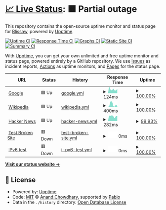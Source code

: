 # [📈 Live Status](https://blissaw.github.io/uptime): <!--live status--> **🟧 Partial outage**

This repository contains the open-source uptime monitor and status page for [Blissaw](https://blissaw.github.io/uptime), powered by [Upptime](https://github.com/upptime/upptime).

[![Uptime CI](https://github.com/blissaw/uptime/workflows/Uptime%20CI/badge.svg)](https://github.com/blissaw/uptime/actions?query=workflow%3A%22Uptime+CI%22)
[![Response Time CI](https://github.com/blissaw/uptime/workflows/Response%20Time%20CI/badge.svg)](https://github.com/blissaw/uptime/actions?query=workflow%3A%22Response+Time+CI%22)
[![Graphs CI](https://github.com/blissaw/uptime/workflows/Graphs%20CI/badge.svg)](https://github.com/blissaw/uptime/actions?query=workflow%3A%22Graphs+CI%22)
[![Static Site CI](https://github.com/blissaw/uptime/workflows/Static%20Site%20CI/badge.svg)](https://github.com/blissaw/uptime/actions?query=workflow%3A%22Static+Site+CI%22)
[![Summary CI](https://github.com/blissaw/uptime/workflows/Summary%20CI/badge.svg)](https://github.com/blissaw/uptime/actions?query=workflow%3A%22Summary+CI%22)

With [Upptime](https://upptime.js.org), you can get your own unlimited and free uptime monitor and status page, powered entirely by a GitHub repository. We use [Issues](https://github.com/blissaw/uptime/issues) as incident reports, [Actions](https://github.com/blissaw/uptime/actions) as uptime monitors, and [Pages](https://blissaw.github.io/uptime) for the status page.

<!--start: status pages-->
<!-- This summary is generated by Upptime (https://github.com/upptime/upptime) -->
<!-- Do not edit this manually, your changes will be overwritten -->
<!-- prettier-ignore -->
| URL | Status | History | Response Time | Uptime |
| --- | ------ | ------- | ------------- | ------ |
| <img alt="" src="https://icons.duckduckgo.com/ip3/www.google.com.ico" height="13"> [Google](https://www.google.com) | 🟩 Up | [google.yml](https://github.com/Blissaw/uptime/commits/HEAD/history/google.yml) | <details><summary><img alt="Response time graph" src="./graphs/google/response-time-week.png" height="20"> 124ms</summary><br><a href="https://blissaw.github.io/uptime/history/google"><img alt="Response time 109" src="https://img.shields.io/endpoint?url=https%3A%2F%2Fraw.githubusercontent.com%2FBlissaw%2Fuptime%2FHEAD%2Fapi%2Fgoogle%2Fresponse-time.json"></a><br><a href="https://blissaw.github.io/uptime/history/google"><img alt="24-hour response time 141" src="https://img.shields.io/endpoint?url=https%3A%2F%2Fraw.githubusercontent.com%2FBlissaw%2Fuptime%2FHEAD%2Fapi%2Fgoogle%2Fresponse-time-day.json"></a><br><a href="https://blissaw.github.io/uptime/history/google"><img alt="7-day response time 124" src="https://img.shields.io/endpoint?url=https%3A%2F%2Fraw.githubusercontent.com%2FBlissaw%2Fuptime%2FHEAD%2Fapi%2Fgoogle%2Fresponse-time-week.json"></a><br><a href="https://blissaw.github.io/uptime/history/google"><img alt="30-day response time 123" src="https://img.shields.io/endpoint?url=https%3A%2F%2Fraw.githubusercontent.com%2FBlissaw%2Fuptime%2FHEAD%2Fapi%2Fgoogle%2Fresponse-time-month.json"></a><br><a href="https://blissaw.github.io/uptime/history/google"><img alt="1-year response time 109" src="https://img.shields.io/endpoint?url=https%3A%2F%2Fraw.githubusercontent.com%2FBlissaw%2Fuptime%2FHEAD%2Fapi%2Fgoogle%2Fresponse-time-year.json"></a></details> | <details><summary><a href="https://blissaw.github.io/uptime/history/google">100.00%</a></summary><a href="https://blissaw.github.io/uptime/history/google"><img alt="All-time uptime 100.00%" src="https://img.shields.io/endpoint?url=https%3A%2F%2Fraw.githubusercontent.com%2FBlissaw%2Fuptime%2FHEAD%2Fapi%2Fgoogle%2Fuptime.json"></a><br><a href="https://blissaw.github.io/uptime/history/google"><img alt="24-hour uptime 100.00%" src="https://img.shields.io/endpoint?url=https%3A%2F%2Fraw.githubusercontent.com%2FBlissaw%2Fuptime%2FHEAD%2Fapi%2Fgoogle%2Fuptime-day.json"></a><br><a href="https://blissaw.github.io/uptime/history/google"><img alt="7-day uptime 100.00%" src="https://img.shields.io/endpoint?url=https%3A%2F%2Fraw.githubusercontent.com%2FBlissaw%2Fuptime%2FHEAD%2Fapi%2Fgoogle%2Fuptime-week.json"></a><br><a href="https://blissaw.github.io/uptime/history/google"><img alt="30-day uptime 100.00%" src="https://img.shields.io/endpoint?url=https%3A%2F%2Fraw.githubusercontent.com%2FBlissaw%2Fuptime%2FHEAD%2Fapi%2Fgoogle%2Fuptime-month.json"></a><br><a href="https://blissaw.github.io/uptime/history/google"><img alt="1-year uptime 99.99%" src="https://img.shields.io/endpoint?url=https%3A%2F%2Fraw.githubusercontent.com%2FBlissaw%2Fuptime%2FHEAD%2Fapi%2Fgoogle%2Fuptime-year.json"></a></details>
| <img alt="" src="https://icons.duckduckgo.com/ip3/en.wikipedia.org.ico" height="13"> [Wikipedia](https://en.wikipedia.org) | 🟩 Up | [wikipedia.yml](https://github.com/Blissaw/uptime/commits/HEAD/history/wikipedia.yml) | <details><summary><img alt="Response time graph" src="./graphs/wikipedia/response-time-week.png" height="20"> 400ms</summary><br><a href="https://blissaw.github.io/uptime/history/wikipedia"><img alt="Response time 191" src="https://img.shields.io/endpoint?url=https%3A%2F%2Fraw.githubusercontent.com%2FBlissaw%2Fuptime%2FHEAD%2Fapi%2Fwikipedia%2Fresponse-time.json"></a><br><a href="https://blissaw.github.io/uptime/history/wikipedia"><img alt="24-hour response time 168" src="https://img.shields.io/endpoint?url=https%3A%2F%2Fraw.githubusercontent.com%2FBlissaw%2Fuptime%2FHEAD%2Fapi%2Fwikipedia%2Fresponse-time-day.json"></a><br><a href="https://blissaw.github.io/uptime/history/wikipedia"><img alt="7-day response time 400" src="https://img.shields.io/endpoint?url=https%3A%2F%2Fraw.githubusercontent.com%2FBlissaw%2Fuptime%2FHEAD%2Fapi%2Fwikipedia%2Fresponse-time-week.json"></a><br><a href="https://blissaw.github.io/uptime/history/wikipedia"><img alt="30-day response time 240" src="https://img.shields.io/endpoint?url=https%3A%2F%2Fraw.githubusercontent.com%2FBlissaw%2Fuptime%2FHEAD%2Fapi%2Fwikipedia%2Fresponse-time-month.json"></a><br><a href="https://blissaw.github.io/uptime/history/wikipedia"><img alt="1-year response time 191" src="https://img.shields.io/endpoint?url=https%3A%2F%2Fraw.githubusercontent.com%2FBlissaw%2Fuptime%2FHEAD%2Fapi%2Fwikipedia%2Fresponse-time-year.json"></a></details> | <details><summary><a href="https://blissaw.github.io/uptime/history/wikipedia">100.00%</a></summary><a href="https://blissaw.github.io/uptime/history/wikipedia"><img alt="All-time uptime 100.00%" src="https://img.shields.io/endpoint?url=https%3A%2F%2Fraw.githubusercontent.com%2FBlissaw%2Fuptime%2FHEAD%2Fapi%2Fwikipedia%2Fuptime.json"></a><br><a href="https://blissaw.github.io/uptime/history/wikipedia"><img alt="24-hour uptime 100.00%" src="https://img.shields.io/endpoint?url=https%3A%2F%2Fraw.githubusercontent.com%2FBlissaw%2Fuptime%2FHEAD%2Fapi%2Fwikipedia%2Fuptime-day.json"></a><br><a href="https://blissaw.github.io/uptime/history/wikipedia"><img alt="7-day uptime 100.00%" src="https://img.shields.io/endpoint?url=https%3A%2F%2Fraw.githubusercontent.com%2FBlissaw%2Fuptime%2FHEAD%2Fapi%2Fwikipedia%2Fuptime-week.json"></a><br><a href="https://blissaw.github.io/uptime/history/wikipedia"><img alt="30-day uptime 100.00%" src="https://img.shields.io/endpoint?url=https%3A%2F%2Fraw.githubusercontent.com%2FBlissaw%2Fuptime%2FHEAD%2Fapi%2Fwikipedia%2Fuptime-month.json"></a><br><a href="https://blissaw.github.io/uptime/history/wikipedia"><img alt="1-year uptime 100.00%" src="https://img.shields.io/endpoint?url=https%3A%2F%2Fraw.githubusercontent.com%2FBlissaw%2Fuptime%2FHEAD%2Fapi%2Fwikipedia%2Fuptime-year.json"></a></details>
| <img alt="" src="https://icons.duckduckgo.com/ip3/news.ycombinator.com.ico" height="13"> [Hacker News](https://news.ycombinator.com) | 🟩 Up | [hacker-news.yml](https://github.com/Blissaw/uptime/commits/HEAD/history/hacker-news.yml) | <details><summary><img alt="Response time graph" src="./graphs/hacker-news/response-time-week.png" height="20"> 282ms</summary><br><a href="https://blissaw.github.io/uptime/history/hacker-news"><img alt="Response time 307" src="https://img.shields.io/endpoint?url=https%3A%2F%2Fraw.githubusercontent.com%2FBlissaw%2Fuptime%2FHEAD%2Fapi%2Fhacker-news%2Fresponse-time.json"></a><br><a href="https://blissaw.github.io/uptime/history/hacker-news"><img alt="24-hour response time 212" src="https://img.shields.io/endpoint?url=https%3A%2F%2Fraw.githubusercontent.com%2FBlissaw%2Fuptime%2FHEAD%2Fapi%2Fhacker-news%2Fresponse-time-day.json"></a><br><a href="https://blissaw.github.io/uptime/history/hacker-news"><img alt="7-day response time 282" src="https://img.shields.io/endpoint?url=https%3A%2F%2Fraw.githubusercontent.com%2FBlissaw%2Fuptime%2FHEAD%2Fapi%2Fhacker-news%2Fresponse-time-week.json"></a><br><a href="https://blissaw.github.io/uptime/history/hacker-news"><img alt="30-day response time 321" src="https://img.shields.io/endpoint?url=https%3A%2F%2Fraw.githubusercontent.com%2FBlissaw%2Fuptime%2FHEAD%2Fapi%2Fhacker-news%2Fresponse-time-month.json"></a><br><a href="https://blissaw.github.io/uptime/history/hacker-news"><img alt="1-year response time 307" src="https://img.shields.io/endpoint?url=https%3A%2F%2Fraw.githubusercontent.com%2FBlissaw%2Fuptime%2FHEAD%2Fapi%2Fhacker-news%2Fresponse-time-year.json"></a></details> | <details><summary><a href="https://blissaw.github.io/uptime/history/hacker-news">99.93%</a></summary><a href="https://blissaw.github.io/uptime/history/hacker-news"><img alt="All-time uptime 100.00%" src="https://img.shields.io/endpoint?url=https%3A%2F%2Fraw.githubusercontent.com%2FBlissaw%2Fuptime%2FHEAD%2Fapi%2Fhacker-news%2Fuptime.json"></a><br><a href="https://blissaw.github.io/uptime/history/hacker-news"><img alt="24-hour uptime 99.53%" src="https://img.shields.io/endpoint?url=https%3A%2F%2Fraw.githubusercontent.com%2FBlissaw%2Fuptime%2FHEAD%2Fapi%2Fhacker-news%2Fuptime-day.json"></a><br><a href="https://blissaw.github.io/uptime/history/hacker-news"><img alt="7-day uptime 99.93%" src="https://img.shields.io/endpoint?url=https%3A%2F%2Fraw.githubusercontent.com%2FBlissaw%2Fuptime%2FHEAD%2Fapi%2Fhacker-news%2Fuptime-week.json"></a><br><a href="https://blissaw.github.io/uptime/history/hacker-news"><img alt="30-day uptime 99.98%" src="https://img.shields.io/endpoint?url=https%3A%2F%2Fraw.githubusercontent.com%2FBlissaw%2Fuptime%2FHEAD%2Fapi%2Fhacker-news%2Fuptime-month.json"></a><br><a href="https://blissaw.github.io/uptime/history/hacker-news"><img alt="1-year uptime 99.99%" src="https://img.shields.io/endpoint?url=https%3A%2F%2Fraw.githubusercontent.com%2FBlissaw%2Fuptime%2FHEAD%2Fapi%2Fhacker-news%2Fuptime-year.json"></a></details>
| <img alt="" src="https://icons.duckduckgo.com/ip3/thissitedoesnotexist.koj.co.ico" height="13"> [Test Broken Site](https://thissitedoesnotexist.koj.co) | 🟥 Down | [test-broken-site.yml](https://github.com/Blissaw/uptime/commits/HEAD/history/test-broken-site.yml) | <details><summary><img alt="Response time graph" src="./graphs/test-broken-site/response-time-week.png" height="20"> 0ms</summary><br><a href="https://blissaw.github.io/uptime/history/test-broken-site"><img alt="Response time 0" src="https://img.shields.io/endpoint?url=https%3A%2F%2Fraw.githubusercontent.com%2FBlissaw%2Fuptime%2FHEAD%2Fapi%2Ftest-broken-site%2Fresponse-time.json"></a><br><a href="https://blissaw.github.io/uptime/history/test-broken-site"><img alt="24-hour response time 0" src="https://img.shields.io/endpoint?url=https%3A%2F%2Fraw.githubusercontent.com%2FBlissaw%2Fuptime%2FHEAD%2Fapi%2Ftest-broken-site%2Fresponse-time-day.json"></a><br><a href="https://blissaw.github.io/uptime/history/test-broken-site"><img alt="7-day response time 0" src="https://img.shields.io/endpoint?url=https%3A%2F%2Fraw.githubusercontent.com%2FBlissaw%2Fuptime%2FHEAD%2Fapi%2Ftest-broken-site%2Fresponse-time-week.json"></a><br><a href="https://blissaw.github.io/uptime/history/test-broken-site"><img alt="30-day response time 0" src="https://img.shields.io/endpoint?url=https%3A%2F%2Fraw.githubusercontent.com%2FBlissaw%2Fuptime%2FHEAD%2Fapi%2Ftest-broken-site%2Fresponse-time-month.json"></a><br><a href="https://blissaw.github.io/uptime/history/test-broken-site"><img alt="1-year response time 0" src="https://img.shields.io/endpoint?url=https%3A%2F%2Fraw.githubusercontent.com%2FBlissaw%2Fuptime%2FHEAD%2Fapi%2Ftest-broken-site%2Fresponse-time-year.json"></a></details> | <details><summary><a href="https://blissaw.github.io/uptime/history/test-broken-site">100.00%</a></summary><a href="https://blissaw.github.io/uptime/history/test-broken-site"><img alt="All-time uptime 100.00%" src="https://img.shields.io/endpoint?url=https%3A%2F%2Fraw.githubusercontent.com%2FBlissaw%2Fuptime%2FHEAD%2Fapi%2Ftest-broken-site%2Fuptime.json"></a><br><a href="https://blissaw.github.io/uptime/history/test-broken-site"><img alt="24-hour uptime 100.00%" src="https://img.shields.io/endpoint?url=https%3A%2F%2Fraw.githubusercontent.com%2FBlissaw%2Fuptime%2FHEAD%2Fapi%2Ftest-broken-site%2Fuptime-day.json"></a><br><a href="https://blissaw.github.io/uptime/history/test-broken-site"><img alt="7-day uptime 100.00%" src="https://img.shields.io/endpoint?url=https%3A%2F%2Fraw.githubusercontent.com%2FBlissaw%2Fuptime%2FHEAD%2Fapi%2Ftest-broken-site%2Fuptime-week.json"></a><br><a href="https://blissaw.github.io/uptime/history/test-broken-site"><img alt="30-day uptime 100.00%" src="https://img.shields.io/endpoint?url=https%3A%2F%2Fraw.githubusercontent.com%2FBlissaw%2Fuptime%2FHEAD%2Fapi%2Ftest-broken-site%2Fuptime-month.json"></a><br><a href="https://blissaw.github.io/uptime/history/test-broken-site"><img alt="1-year uptime 100.00%" src="https://img.shields.io/endpoint?url=https%3A%2F%2Fraw.githubusercontent.com%2FBlissaw%2Fuptime%2FHEAD%2Fapi%2Ftest-broken-site%2Fuptime-year.json"></a></details>
| <img alt="" src="https://icons.duckduckgo.com/ip3/null.ico" height="13"> [IPv6 test](forwardemail.net) | 🟥 Down | [i-pv6-test.yml](https://github.com/Blissaw/uptime/commits/HEAD/history/i-pv6-test.yml) | <details><summary><img alt="Response time graph" src="./graphs/i-pv6-test/response-time-week.png" height="20"> 0ms</summary><br><a href="https://blissaw.github.io/uptime/history/i-pv6-test"><img alt="Response time 0" src="https://img.shields.io/endpoint?url=https%3A%2F%2Fraw.githubusercontent.com%2FBlissaw%2Fuptime%2FHEAD%2Fapi%2Fi-pv6-test%2Fresponse-time.json"></a><br><a href="https://blissaw.github.io/uptime/history/i-pv6-test"><img alt="24-hour response time 0" src="https://img.shields.io/endpoint?url=https%3A%2F%2Fraw.githubusercontent.com%2FBlissaw%2Fuptime%2FHEAD%2Fapi%2Fi-pv6-test%2Fresponse-time-day.json"></a><br><a href="https://blissaw.github.io/uptime/history/i-pv6-test"><img alt="7-day response time 0" src="https://img.shields.io/endpoint?url=https%3A%2F%2Fraw.githubusercontent.com%2FBlissaw%2Fuptime%2FHEAD%2Fapi%2Fi-pv6-test%2Fresponse-time-week.json"></a><br><a href="https://blissaw.github.io/uptime/history/i-pv6-test"><img alt="30-day response time 0" src="https://img.shields.io/endpoint?url=https%3A%2F%2Fraw.githubusercontent.com%2FBlissaw%2Fuptime%2FHEAD%2Fapi%2Fi-pv6-test%2Fresponse-time-month.json"></a><br><a href="https://blissaw.github.io/uptime/history/i-pv6-test"><img alt="1-year response time 0" src="https://img.shields.io/endpoint?url=https%3A%2F%2Fraw.githubusercontent.com%2FBlissaw%2Fuptime%2FHEAD%2Fapi%2Fi-pv6-test%2Fresponse-time-year.json"></a></details> | <details><summary><a href="https://blissaw.github.io/uptime/history/i-pv6-test">100.00%</a></summary><a href="https://blissaw.github.io/uptime/history/i-pv6-test"><img alt="All-time uptime 100.00%" src="https://img.shields.io/endpoint?url=https%3A%2F%2Fraw.githubusercontent.com%2FBlissaw%2Fuptime%2FHEAD%2Fapi%2Fi-pv6-test%2Fuptime.json"></a><br><a href="https://blissaw.github.io/uptime/history/i-pv6-test"><img alt="24-hour uptime 100.00%" src="https://img.shields.io/endpoint?url=https%3A%2F%2Fraw.githubusercontent.com%2FBlissaw%2Fuptime%2FHEAD%2Fapi%2Fi-pv6-test%2Fuptime-day.json"></a><br><a href="https://blissaw.github.io/uptime/history/i-pv6-test"><img alt="7-day uptime 100.00%" src="https://img.shields.io/endpoint?url=https%3A%2F%2Fraw.githubusercontent.com%2FBlissaw%2Fuptime%2FHEAD%2Fapi%2Fi-pv6-test%2Fuptime-week.json"></a><br><a href="https://blissaw.github.io/uptime/history/i-pv6-test"><img alt="30-day uptime 100.00%" src="https://img.shields.io/endpoint?url=https%3A%2F%2Fraw.githubusercontent.com%2FBlissaw%2Fuptime%2FHEAD%2Fapi%2Fi-pv6-test%2Fuptime-month.json"></a><br><a href="https://blissaw.github.io/uptime/history/i-pv6-test"><img alt="1-year uptime 100.00%" src="https://img.shields.io/endpoint?url=https%3A%2F%2Fraw.githubusercontent.com%2FBlissaw%2Fuptime%2FHEAD%2Fapi%2Fi-pv6-test%2Fuptime-year.json"></a></details>

<!--end: status pages-->

[**Visit our status website →**](https://blissaw.github.io/uptime)

## 📄 License

- Powered by: [Upptime](https://github.com/upptime/upptime)
- Code: [MIT](./LICENSE) © [Anand Chowdhary](https://anandchowdhary.com), supported by [Pabio](https://pabio.com)
- Data in the `./history` directory: [Open Database License](https://opendatacommons.org/licenses/odbl/1-0/)
